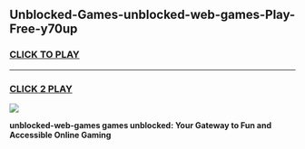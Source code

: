 
## Unblocked-Games-unblocked-web-games-Play-Free-y70up
<h3>
<a href="https://premium76.site?title=unblocked-web-games&ref=15A">CLICK TO PLAY</a></h3>
<hr>

<h3>
<a href="https://premium76.site?title=unblocked-web-games&ref=15A">CLICK 2 PLAY</a>
  
</h3>

<a href="https://premium76.site?title=unblocked-web-games&ref=15A"><img src="https://clearcache.store/games.png"></a>


**unblocked-web-games games unblocked: Your Gateway to Fun and Accessible Online Gaming**

